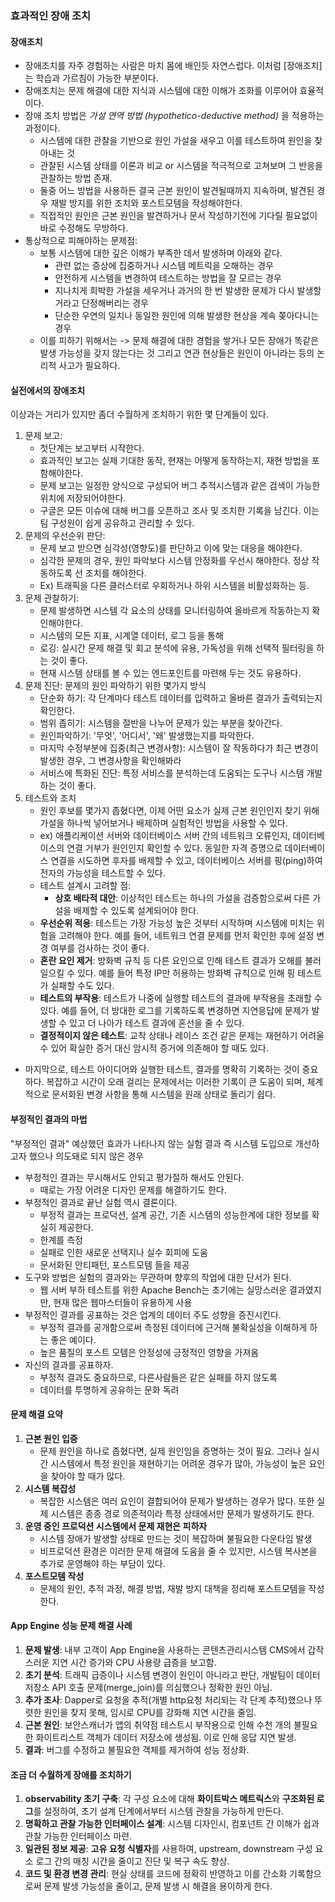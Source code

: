 ### 효과적인 장애 조치

#### 장애조치

- 장애조치를 자주 경험하는 사람은 마치 몸에 배인듯 자연스럽다. 이처럼 [장애조치]는 학습과 가르침이 가능한 부분이다.
- 장애조치는 문제 해결에 대한 지식과 시스템에 대한 이해가 조화를 이루어야 효율적이다. 
- 장애 조치 방법은 *가설 연역 방법 (hypothetico-deductive method)* 을 적용하는 과정이다.
	- 시스템에 대한 관찰을 기반으로 원인 가설을 새우고 이를 테스트하여 원인을 찾아내는 것
	- 관찰된 시스템 상태를 이론과 비교 or 시스템을 적극적으로 고쳐보며 그 반응을 관찰하는 방법 존재.
	- 둘중 어느 방법을 사용하든 결국 근본 원인이 발견될때까지 지속하며, 발견된 경우 재발 방지를 위한 조치와 포스트모템을 작성해야한다.
	- 직접적인 원인은 근본 원인을 발견하거나 문서 작성하기전에 기다릴 필요없이 바로 수정해도 무방하다.
- 통상적으로 피해야하는 문제점:
	- 보통 시스템에 대한 깊은 이해가 부족한 데서 발생하며 아래와 같다.
		- 관련 없는 증상에 집중하거나 시스템 메트릭을 오해하는 경우
		- 안전하게 시스템을 변경하여 테스트하는 방법을 잘 모르는 경우
		- 지나치게 희박한 가설을 세우거나 과거의 한 번 발생한 문제가 다시 발생할 거라고 단정해버리는 경우
		- 단순한 우연의 일치나 동일한 원인에 의해 발생한 현상을 계속 쫒아다니는 경우
	- 이를 피하기 위해서는 -> 문제 해결에 대한 경험을 쌓거나 모든 장애가 똑같은 발생 가능성을 갖지 않는다는 것 그리고 연관 현상들은 원인이 아니라는 등의 논리적 사고가 필요하다.

#### 실전에서의 장애조치

이상과는 거리가 있지만 좀더 수월하게 조치하기 위한 몇 단계들이 있다.

1. 문제 보고: 
   - 첫단계는 보고부터 시작한다.
   - 효과적인 보고는 실제 기대한 동작, 현재는 어떻게 동작하는지, 재현 방법을 포함해야한다.
   - 문제 보고는 일정한 양식으로 구성되어 버그 추적시스템과 같은 검색이 가능한 위치에 저장되어야한다.
   - 구글은 모든 이슈에 대해 버그를 오픈하고 조사 및 조치한 기록을 남긴다. 이는 팀 구성원이 쉽게 공유하고 관리할 수 있다.
2. 문제의 우선순위 판단:
   - 문제 보고 받으면 심각성(영향도)를 판단하고 이에 맞는 대응을 해야한다.
   - 심각한 문제의 경우, 원인 파악보다 시스템 안정화를 우선시 해야한다. 정상 작동하도록 선 조치를 해야한다.
   - Ex) 트래픽을 다른 클러스터로 우회하거나 하위 시스템을 비활성화하는 등.
3. 문제 관찰하기:
   - 문제 발생하면 시스템 각 요소의 상태를 모니터링하여 올바르게 작동하는지 확인해야한다.
   - 시스템의 모든 지표, 시계열 데이터, 로그 등을 통해
   - 로깅: 실시간 문제 해결 및 회고 분석에 유용, 가독성을 위해 선택적 필터링을 하는 것이 좋다. 
   - 현재 시스템 상태를 볼 수 있는 엔드포인트를 마련해 두는 것도 유용하다.
4. 문제 진단:
   문제의 원인 파악하기 위한 몇가지 방식
   - 단순화 하기: 각 단계마다 테스트 데이터를 입력하고 올바른 결과가 출력되는지 확인한다.
   - 범위 좁히기: 시스템을 절반을 나누어 문제가 있는 부분을 찾아간다.
   - 원인파악하기: '무엇', '어디서', '왜' 발생했는지를 파악한다.
   - 마지막 수정부분에 집중(최근 변경사항): 시스템이 잘 작동하다가 최근 변경이 발생한 경우, 그 변경사항을 확인해봐라
   - 서비스에 특화된 진단: 특정 서비스를 분석하는데 도움되는 도구나 시스템 개발하는 것이 좋다.
5. 테스트와 조치
   - 원인 후보를 몇가지 좁혔다면, 이제 어떤 요소가 실제 근본 원인인지 찾기 위해 가설을 하나씩 넣어보거나 배제하며 실험적인 방법을 사용할 수 있다.
   - ex) 애플리케이션 서버와 데이터베이스 서버 간의 네트워크 오류인지, 데이터베이스의 연결 거부가 원인인지 확인할 수 있다. 동일한 자격 증명으로 데이터베이스 연결을 시도하면 후자를 배제할 수 있고, 데이터베이스 서버를 핑(ping)하여 전자의 가능성을 테스트할 수 있다.
   - 테스트 설계시 고려할 점:
     - **상호 배타적 대안**: 이상적인 테스트는 하나의 가설을 검증함으로써 다른 가설을 배제할 수 있도록 설계되어야 한다.
	- **우선순위 적용**: 테스트는 가장 가능성 높은 것부터 시작하며 시스템에 미치는 위험을 고려해야 한다. 
	  예를 들어, 네트워크 연결 문제를 먼저 확인한 후에 설정 변경 여부를 검사하는 것이 좋다.
	- **혼란 요인 제거**: 방화벽 규칙 등 다른 요인으로 인해 테스트 결과가 오해를 불러일으킬 수 있다. 
	  예를 들어 특정 IP만 허용하는 방화벽 규칙으로 인해 핑 테스트가 실패할 수도 있다.
	- **테스트의 부작용**: 테스트가 나중에 실행할 테스트의 결과에 부작용을 초래할 수 있다.
	  예를 들어, 더 방대한 로그를 기록하도록 변경하면 지연응답에 문제가 발생할 수 있고 더 나아가 테스트 결과에 혼선을 줄 수 있다.
	- **결정적이지 않은 테스트**: 교착 상태나 레이스 조건 같은 문제는 재현하기 어려울 수 있어 확실한 증거 대신 암시적 증거에 의존해야 할 때도 있다.
- 마지막으로, 테스트 아이디어와 실행한 테스트, 결과를 명확히 기록하는 것이 중요하다. 
  복잡하고 시간이 오래 걸리는 문제에서는 이러한 기록이 큰 도움이 되며, 체계적으로 문서화된 변경 사항을 통해 시스템을 원래 상태로 돌리기 쉽다.

#### 부정적인 결과의 마법

"부정적인 결과" 예상했던 효과가 나타나지 않는 실험 결과
즉 시스템 도입으로 개선하고자 했으나 의도돼로 되지 않은 경우
- 부정적인 결과는 무시해서도 안되고 평가절하 해서도 안된다.
	- 때로는 가장 어려운 디자인 문제를 해결하기도 한다.
- 부정적인 결과로 끝난 실험 역시 결론이다.
	- 부정적 결과는 프로덕션, 설계 공간, 기존 시스템의 성능한계에 대한 정보를 확실히 제공한다.
	- 한계를 측정
	- 실패로 인한 새로운 선택지나 실수 회피에 도움
	- 문서화된 안티패턴, 포스트모템 들을 제공
- 도구와 방법은 실험의 결과와는 무관하며 향후의 작업에 대한 단서가 된다.
	- 웹 서버 부하 테스트를 위한 Apache Bench는 초기에는 실망스러운 결과였지만, 현재 많은 웹마스터들이 유용하게 사용
- 부정적인 결과를 공표하는 것은 업계의 데이터 주도 성향을 증진시킨다.
	- 부정적 결과를 공개함으로써 측정된 데이터에 근거해 불확실성을 이해하게 하는 좋은 예이다.
	- 높은 품질의 포스트 모템은 안정성에 긍정적인 영향을 가져옴
- 자신의 결과를 공표하자.
	- 부정적 결과도 중요하므로, 다른사람들은 같은 실패를 하지 않도록
	- 데이터를 투명하게 공유하는 문화 독려

#### 문제 해결 요약

1. **근본 원인 입증**
    - 문제 원인을 하나로 좁혔다면, 실제 원인임을 증명하는 것이 필요.
       그러나 실시간 시스템에서 특정 원인을 재현하기는 어려운 경우가 많아, 가능성이 높은 요인을 찾아야 할 때가 많다.
2. **시스템 복잡성**
    - 복잡한 시스템은 여러 요인이 결합되어야 문제가 발생하는 경우가 많다. 
      또한 실제 시스템은 종종 경로 의존적이라 특정 상태에서만 문제가 발생하기도 한다.
3. **운영 중인 프로덕션 시스템에서 문제 재현은 피하자**
	- 시스템 장애가 발생할 상태로 만드는 것이 복잡하며 불필요한 다운타임 발생
    - 비프로덕션 환경은 이러한 문제 해결에 도움을 줄 수 있지만, 시스템 복사본을 추가로 운영해야 하는 부담이 있다.
4. **포스트모템 작성**
    - 문제의 원인, 추적 과정, 해결 방법, 재발 방지 대책을 정리해 포스트모템을 작성한다.

#### App Engine 성능 문제 해결 사례

1. **문제 발생**: 내부 고객이 App Engine을 사용하는 콘텐츠관리시스템 CMS에서 갑작스러운 지연 시간 증가와 CPU 사용량 급증을 보고함.
2. **초기 분석**: 트래픽 급증이나 시스템 변경이 원인이 아니라고 판단, 개발팀이 데이터 저장소 API 호출 문제(merge_join)를 의심했으나 정확한 원인 아님.
3. **추가 조사**: Dapper로 요청을 추적(개별 http요청 처리되는 각 단계 추적)했으나 뚜렷한 원인을 찾지 못해, 임시로 CPU를 강화해 지연 시간을 줄임.
4. **근본 원인**: 보안스캐너가 앱의 취약점 테스트시 부작용으로 인해 수천 개의 불필요한 화이트리스트 객체가 데이터 저장소에 생성됨. 이로 인해 응답 지연 발생.
5. **결과**: 버그를 수정하고 불필요한 객체를 제거하여 성능 정상화.

#### 조금 더  수월하게 장애를 조치하기

1. **observability 초기 구축**: 각 구성 요소에 대해 **화이트박스 메트릭스**와 **구조화된 로그**를 설정하여, 초기 설계 단계에서부터 시스템 관찰을 가능하게 만든다.
2. **명확하고 관찰 가능한 인터페이스 설계**: 시스템 디자인시, 컴포넌트 간 이해가 쉽과 관찰 가능한 인터페이스 마련.
3. **일관된 정보 제공**: **고유 요청 식별자**를 사용하여, upstream, downstream 구성 요소 로그 간의 매칭 시간을 줄이고 진단 및 복구 속도 향상.
4. **코드 및 환경 변경 관리**: 현실 상태를 코드에 정확히 반영하고 이를 간소화 기록함으로써 문제 발생 가능성을 줄이고, 문제 발생 시 해결을 용이하게 한다.